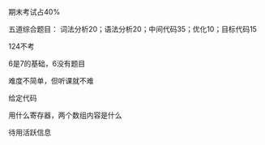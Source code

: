 期末考试占40%

五道综合题目：
词法分析20；语法分析20；中间代码35；优化10；目标代码15

124不考

6是7的基础，6没有题目



难度不简单，但听课就不难



给定代码

用什么寄存器，两个数组内容是什么

待用活跃信息













